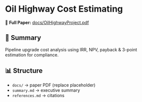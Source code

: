 # Oil Highway Cost Estimating

📄 **Full Paper:** [docs/OilHighwayProject.pdf](docs/OilHighwayProject.pdf)

## 🔑 Summary
Pipeline upgrade cost analysis using IRR, NPV, payback & 3-point estimation for compliance.

## 📊 Structure
- `docs/` → paper PDF (replace placeholder)
- `summary.md` → executive summary
- `references.md` → citations
